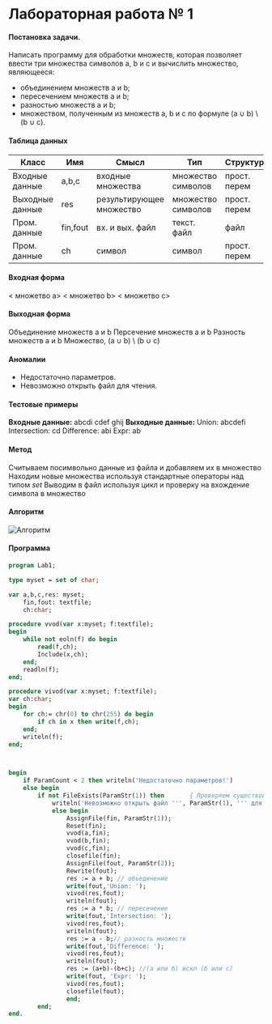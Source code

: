 # Лабораторная работа № 1

#### Постановка задачи.
Написать программу для обработки множеств, которая позволяет ввести три множества символов a, b и c и вычислить множество, являющееся:
- объединением множеств a и b;
- пересечением множеств a и b;
- разностью множеств a и b;
- множеством, полученным из множеств a, b и c по формуле (a ∪ b) \\ (b ∪ c).


#### Таблица данных

| Класс | Имя | Смысл | Тип | Структура |
| ---- | --- | ----- | --- | --------- |
| Входные данные | a,b,c | входные множества | множество символов | прост. перем |
| Выходные данные | res | результирующее множество | множество символов | прост. перем |
| Пром. данные   | fin,fout | вх. и вых. файл  | текст. файл | файл |
| Пром. данные   | сh | символ | символ | прост. перем |

#### Входная форма
\< множетво a>
\< множетво b>
\< множетво c>

#### Выходная форма
Объединение множеств a и b
Персечение множеств a и b
Разность множеств a и b
Множество, (a ∪ b) \\ (b ∪ c)
#### Аномалии

- Недостаточно параметров.
- Невозможно открыть файл для чтения.

#### Тестовые примеры
**Входные данные:**
abcdi
cdef
ghij
**Выходные данные:**
Union: abcdefi
Intersection: cd
Difference: abi
Expr: ab

#### Метод
Считываем посимвольно данные из файла и добавляем их в множество
Находим новые множества используя стандартные операторы над типом *set*
Выводим в файл используя цикл и проверку на вхождение символа в множество
#### Алгоритм
![Алгоритм]()

#### Программа
```pascal
program Lab1;

type myset = set of char;

var a,b,c,res: myset;
    fin,fout: textfile;
    ch:char;

procedure vvod(var x:myset; f:textfile);
begin
    while not eoln(f) do begin
        read(f,ch);
        Include(x,ch);
    end;
    readln(f);
end;

procedure vivod(var x:myset; f:textfile);
var ch:char;
begin
    for ch:= chr(0) to chr(255) do begin
        if ch in x then write(f,ch);
    end;
    writeln(f);
end;



begin
    if ParamCount < 2 then writeln('Недостаточно параметров!')
    else begin
        if not FileExists(ParamStr(1)) then	      { Проверяем существование файла }
            writeln('Невозможно открыть файл ''', ParamStr(1), ''' для чтения')
            else begin
                AssignFile(fin, ParamStr(1));
                Reset(fin);
                vvod(a,fin);
                vvod(b,fin);
                vvod(c,fin);
                closefile(fin);
                AssignFile(fout, ParamStr(2));
                Rewrite(fout);
                res := a + b; // объединение
                write(fout,'Union: ');
                vivod(res,fout);
                writeln(fout);
                res := a * b; // пересечение
                write(fout,'Intersection: ');
                vivod(res,fout);
                writeln(fout);
                res := a - b;// разность множеств
                write(fout,'Difference: ');
                vivod(res,fout);
                writeln(fout);
                res := (a+b)-(b+c); //(а или б) искл (б или с)
                write(fout, 'Expr: ');
                vivod(res,fout);
                closefile(fout);
                end;
        end;
end.
```
